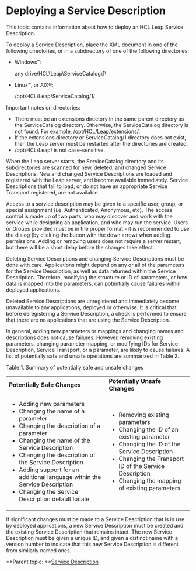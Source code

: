 # Deploying a Service Description 

This topic contains information about how to deploy an HCL Leap Service Description.

To deploy a Service Description, place the XML document in one of the following directories, or in a subdirectory of one of the following directories:

-   Windows™:

    any drive\\HCL\\Leap\\ServiceCatalog\\1\\

-   Linux™, or AIX®:

    /opt/HCL/Leap/ServiceCatalog/1/


Important notes on directories:

-   There must be an extensions directory in the same parent directory as the ServiceCatalog directory. Otherwise, the ServiceCatalog directory is not found. For example, /opt/HCL/Leap/extensions/.
-   If the extensions directory or ServiceCatalog/1 directory does not exist, then the Leap server must be restarted after the directories are created.
-   /opt/HCL/Leap/ is not case-sensitive.

When the Leap server starts, the ServiceCatalog directory and its subdirectories are scanned for new, deleted, and changed Service Descriptions. New and changed Service Descriptions are loaded and registered with the Leap server, and become available immediately. Service Descriptions that fail to load, or do not have an appropriate Service Transport registered, are not available.

Access to a service description may be given to a specific user, group, or special assignment \(i.e. Authenticated, Anonymous, etc\). The access control is made up of two parts: who may discover and work with the service while designing an application, and who may run the service. Users or Groups provided must be in the proper format - it is recommended to use the dialog \(by clicking the button with the down arrow\) when adding permissions. Adding or removing users does not require a server restart, but there will be a short delay before the changes take effect.

Deleting Service Descriptions and changing Service Descriptions must be done with care. Applications might depend on any or all of the parameters for the Service Description, as well as data returned within the Service Description. Therefore, modifying the structure or ID of parameters, or how data is mapped into the parameters, can potentially cause failures within deployed applications.

Deleted Service Descriptions are unregistered and immediately become unavailable to any applications, deployed or otherwise. It is critical that before deregistering a Service Description, a check is performed to ensure that there are no applications that are using the Service Description.

In general, adding new parameters or mappings and changing names and descriptions does not cause failures. However, removing existing parameters, changing parameter mapping, or modifying IDs for Service Description, Service Transport, or a parameter, are likely to cause failures. A list of potentially safe and unsafe operations are summarized in Table 2.

Table 1. Summary of potentially safe and unsafe changes

<table>
<tr>
<td><b>Potentially Safe Changes</b> </td><td> <b>Potentially Unsafe Changes</b></td>
</tr>
<tr>
<td><ul>
<li> Adding new parameters</li>
<li> Changing the name of a parameter</li>
<li> Changing the description of a parameter</li>
<li> Changing the name of the Service Description</li>
<li> Changing the description of the Service Description</li>
<li> Adding support for an additional language within the Service Description</li>
<li> Changing the Service Description default locale</li>
</ul>
<td><ul>
<li> Removing existing parameters</li>
<li> Changing the ID of an existing parameter</li>
<li> Changing the ID of the Service Description</li>
<li> Changing the Transport ID of the Service Description</li>
<li> Changing the mapping of existing parameters.</li>
</tr>
</table>


If significant changes must be made to a Service Description that is in use by deployed applications, a new Service Description must be created and the existing Service Description that remains intact. The new Service Description must be given a unique ID, and given a distinct name with a version number to indicate that this new Service Description is different from similarly named ones.

**Parent topic: **[Service Description](ref_service_service_description.md)

